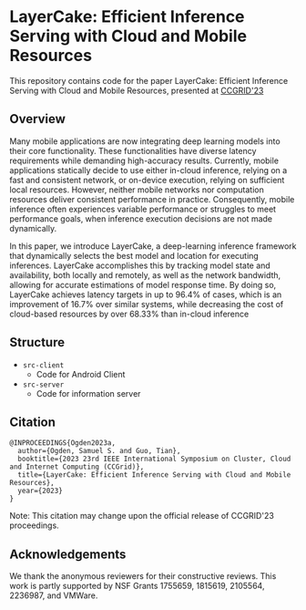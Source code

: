 # LayerCake: Efficient Inference Serving with Cloud and Mobile Resources

This repository contains code for the paper LayerCake: Efficient Inference Serving with Cloud and Mobile Resources, presented at [CCGRID'23](https://ccgrid2023.iisc.ac.in/)

## Overview

Many mobile applications are now integrating deep learning models into their core functionality. 
These functionalities have diverse latency requirements while demanding high-accuracy results. 
Currently, mobile applications statically decide to use either in-cloud inference, relying on a fast and consistent network, or on-device execution, relying on sufficient local resources. 
However, neither mobile networks nor computation resources deliver consistent performance in practice. 
Consequently, mobile inference often experiences variable performance or struggles to meet performance goals, when inference execution decisions are not made dynamically.

In this paper, we introduce LayerCake, a deep-learning inference framework that dynamically selects the best model and location for executing inferences. 
LayerCake accomplishes this by tracking model state and availability, both locally and remotely, as well as the network bandwidth, allowing for accurate estimations of model response time.
By doing so, LayerCake achieves latency targets in up to 96.4% of cases, which is an improvement of 16.7% over similar systems, while decreasing the cost of cloud-based resources by over 68.33% than in-cloud inference

## Structure

- `src-client`
  - Code for Android Client
- `src-server`
  - Code for information server

## Citation

```
@INPROCEEDINGS{Ogden2023a,
  author={Ogden, Samuel S. and Guo, Tian},
  booktitle={2023 23rd IEEE International Symposium on Cluster, Cloud and Internet Computing (CCGrid)}, 
  title={LayerCake: Efficient Inference Serving with Cloud and Mobile Resources}, 
  year={2023}
}
```

Note: This citation may change upon the official release of CCGRID'23 proceedings.

## Acknowledgements

We thank the anonymous reviewers for their constructive reviews. 
This work is partly supported by NSF Grants 1755659, 1815619, 2105564, 2236987, and VMWare.
